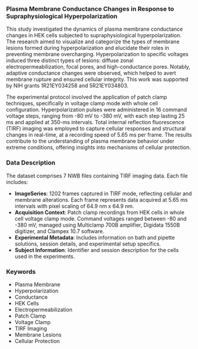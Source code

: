 ### Plasma Membrane Conductance Changes in Response to Supraphysiological Hyperpolarization

This study investigated the dynamics of plasma membrane conductance changes in HEK cells subjected to supraphysiological hyperpolarization. The research aimed to visualize and categorize the types of membrane lesions formed during hyperpolarization and elucidate their roles in preventing membrane overcharging. Hyperpolarization to specific voltages induced three distinct types of lesions: diffuse zonal electropermeabilization, focal pores, and high-conductance pores. Notably, adaptive conductance changes were observed, which helped to avert membrane rupture and ensured cellular integrity. This work was supported by NIH grants 1R21EY034258 and 5R21EY034803.

The experimental protocol involved the application of patch clamp techniques, specifically in voltage clamp mode with whole cell configuration. Hyperpolarization pulses were administered in 16 command voltage steps, ranging from -80 mV to -380 mV, with each step lasting 25 ms and applied at 350-ms intervals. Total internal reflection fluorescence (TIRF) imaging was employed to capture cellular responses and structural changes in real-time, at a recording speed of 5.65 ms per frame. The results contribute to the understanding of plasma membrane behavior under extreme conditions, offering insights into mechanisms of cellular protection.

### Data Description

The dataset comprises 7 NWB files containing TIRF imaging data. Each file includes:
- **ImageSeries**: 1202 frames captured in TIRF mode, reflecting cellular and membrane alterations. Each frame represents data acquired at 5.65 ms intervals with pixel scaling of 64.9 nm x 64.9 nm.
- **Acquisition Context**: Patch clamp recordings from HEK cells in whole cell voltage clamp mode. Command voltages ranged between -80 and -380 mV, managed using Multiclamp 700B amplifier, Digidata 1550B digitizer, and Clampex 10.7 software.
- **Experimental Metadata**: Includes information on bath and pipette solutions, session details, and experimental setup specifics.
- **Subject Information**: Identifier and session description for the cells used in the experiments.
  
### Keywords
- Plasma Membrane
- Hyperpolarization
- Conductance
- HEK Cells
- Electropermeabilization
- Patch Clamp
- Voltage Clamp
- TIRF Imaging
- Membrane Lesions
- Cellular Protection